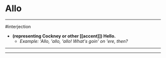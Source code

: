 # Allo
---
#interjection
- **(representing Cockney or other [[accent]]) Hello.**
	- _Example: 'Allo, 'allo, 'allo! What's goin' on 'ere, then?_
---
---
